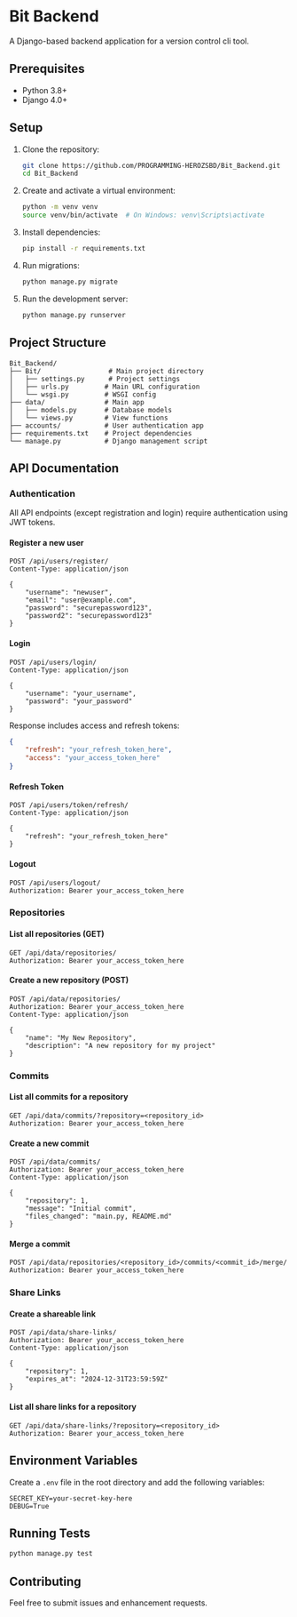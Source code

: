 # Bit Backend

A Django-based backend application for a version control cli tool.

## Prerequisites

- Python 3.8+
- Django 4.0+

## Setup

1. Clone the repository:
   ```bash
   git clone https://github.com/PROGRAMMING-HEROZSBD/Bit_Backend.git
   cd Bit_Backend
   ```

2. Create and activate a virtual environment:
   ```bash
   python -m venv venv
   source venv/bin/activate  # On Windows: venv\Scripts\activate
   ```

3. Install dependencies:
   ```bash
   pip install -r requirements.txt
   ```

4. Run migrations:
   ```bash
   python manage.py migrate
   ```

5. Run the development server:
   ```bash
   python manage.py runserver
   ```

## Project Structure

```
Bit_Backend/
├── Bit/                 # Main project directory
│   ├── settings.py      # Project settings
│   ├── urls.py         # Main URL configuration
│   └── wsgi.py         # WSGI config
├── data/               # Main app
│   ├── models.py       # Database models
│   └── views.py        # View functions
├── accounts/           # User authentication app
├── requirements.txt    # Project dependencies
└── manage.py           # Django management script
```

## API Documentation

### Authentication

All API endpoints (except registration and login) require authentication using JWT tokens.

#### Register a new user
```http
POST /api/users/register/
Content-Type: application/json

{
    "username": "newuser",
    "email": "user@example.com",
    "password": "securepassword123",
    "password2": "securepassword123"
}
```

#### Login
```http
POST /api/users/login/
Content-Type: application/json

{
    "username": "your_username",
    "password": "your_password"
}
```

Response includes access and refresh tokens:
```json
{
    "refresh": "your_refresh_token_here",
    "access": "your_access_token_here"
}
```

#### Refresh Token
```http
POST /api/users/token/refresh/
Content-Type: application/json

{
    "refresh": "your_refresh_token_here"
}
```

#### Logout
```http
POST /api/users/logout/
Authorization: Bearer your_access_token_here
```

### Repositories

#### List all repositories (GET)
```http
GET /api/data/repositories/
Authorization: Bearer your_access_token_here
```

#### Create a new repository (POST)
```http
POST /api/data/repositories/
Authorization: Bearer your_access_token_here
Content-Type: application/json

{
    "name": "My New Repository",
    "description": "A new repository for my project"
}
```

### Commits

#### List all commits for a repository
```http
GET /api/data/commits/?repository=<repository_id>
Authorization: Bearer your_access_token_here
```

#### Create a new commit
```http
POST /api/data/commits/
Authorization: Bearer your_access_token_here
Content-Type: application/json

{
    "repository": 1,
    "message": "Initial commit",
    "files_changed": "main.py, README.md"
}
```

#### Merge a commit
```http
POST /api/data/repositories/<repository_id>/commits/<commit_id>/merge/
Authorization: Bearer your_access_token_here
```

### Share Links

#### Create a shareable link
```http
POST /api/data/share-links/
Authorization: Bearer your_access_token_here
Content-Type: application/json

{
    "repository": 1,
    "expires_at": "2024-12-31T23:59:59Z"
}
```

#### List all share links for a repository
```http
GET /api/data/share-links/?repository=<repository_id>
Authorization: Bearer your_access_token_here
```

## Environment Variables

Create a `.env` file in the root directory and add the following variables:

```
SECRET_KEY=your-secret-key-here
DEBUG=True
```

## Running Tests

```bash
python manage.py test
```

## Contributing

Feel free to submit issues and enhancement requests.
